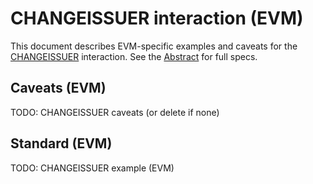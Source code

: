# CHANGEISSUER interaction (EVM)

This document describes EVM-specific examples and caveats for the [CHANGEISSUER](../../abstract/interactions/changeissuer.md) interaction.  See the [Abstract](../../abstract/interactions/changeissuer.md) for full specs.

## Caveats (EVM)
TODO: CHANGEISSUER caveats (or delete if none)

## Standard (EVM)
TODO: CHANGEISSUER example (EVM)